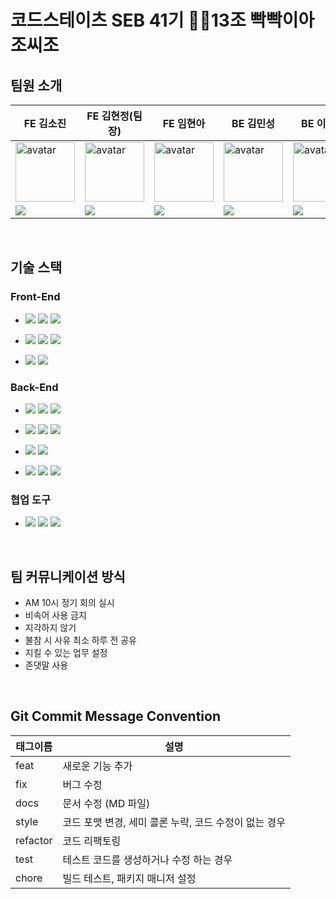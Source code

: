 # 코드스테이츠 SEB 41기 💪🏻13조 빡빡이아조씨조

## 팀원 소개

| FE 김소진                                                                                                                      | FE 김현정(팀장)                                                                                                                             | FE 임현아                                                                                                                                  | BE 김민성                                                                                                                               | BE 이현준                                                                                                                                          | BE 김희성                                                                                                                                  |  
|-----------------------------------------------------------------------------------------------------------------------------|----------------------------------------------------------------------------------------------------------------------------------------|-----------------------------------------------------------------------------------------------------------------------------------------|--------------------------------------------------------------------------------------------------------------------------------------|-------------------------------------------------------------------------------------------------------------------------------------------------|-----------------------------------------------------------------------------------------------------------------------------------------|
| <img width="95px" height="95px" src="https://avatars.githubusercontent.com/u/111262028?v=4" alt="avatar" />                 | <img width="95px" height="95px" src="https://avatars.githubusercontent.com/u/110615050?v=4" alt="avatar" />                            | <img width="95px" height="95px" src="https://avatars.githubusercontent.com/u/90781929?v=4" alt="avatar" />                              | <img width="95px" height="95px" src="https://avatars.githubusercontent.com/u/110894708?v=4" alt="avatar" />                           | <img width="95px" height="95px" src="https://avatars.githubusercontent.com/u/111398503?v=4" alt="avatar" />                                     | <img width="95px" height="95px" src="https://avatars.githubusercontent.com/u/111116987?v=4" alt="avatar" />                             | 
| [<img src="https://img.shields.io/badge/GitHub-181717?style=for-the-badge&logo=GitHub&logoColor=white"/>](https://github.com/soojiin) | [<img src="https://img.shields.io/badge/GitHub-181717?style=for-the-badge&logo=GitHub&logoColor=white"/>](https://github.com/jjeonge97) | [<img src="https://img.shields.io/badge/GitHub-181717?style=for-the-badge&logo=GitHub&logoColor=white"/>](https://github.com/mmyona) | [<img src="https://img.shields.io/badge/GitHub-181717?style=for-the-badge&logo=GitHub&logoColor=white"/>](https://github.com/GoToGuy91) | [<img src="https://img.shields.io/badge/GitHub-181717?style=for-the-badge&logo=GitHub&logoColor=white"/>](https://github.com/lhj920514) | [<img src="https://img.shields.io/badge/GitHub-181717?style=for-the-badge&logo=GitHub&logoColor=white"/>](https://github.com/imaginebk) |


<br>

## 기술 스택

### Front-End

- <img src="https://img.shields.io/badge/HTML5-E34F26?style=for-the-badge&logo=HTML5&logoColor=white"> <img src="https://img.shields.io/badge/CSS Modules-1572B6?style=for-the-badge&logo=CSS Modules&logoColor=white"> <img src="https://img.shields.io/badge/JavaScript-F7DF1E?style=for-the-badge&logo=JavaScript&logoColor=black">

- <img src="https://img.shields.io/badge/React-61DAFB?style=for-the-badge&logo=React&logoColor=black"> <img src="https://img.shields.io/badge/Webpack-8DD6F9?style=for-the-badge&logo=Webpack&logoColor=black"> <img src="https://img.shields.io/badge/Babel-F9DC3E?style=for-the-badge&logo=Babel&logoColor=black">

- <img src="https://img.shields.io/badge/ESLint-4B32C3?style=for-the-badge&logo=ESLint&logoColor=white"> <img src="https://img.shields.io/badge/Prettier-F7B93E?style=for-the-badge&logo=Prettier&logoColor=black">

### Back-End

- <img src="https://img.shields.io/badge/java-007396?style=for-the-badge&logo=OpenJDK&logoColor=white"> <img src="https://img.shields.io/badge/Spring-6DB33F?style=for-the-badge&logo=Spring&logoColor=white"> <img src="https://img.shields.io/badge/Spring Boot-6DB33F?style=for-the-badge&logo=Spring Boot&logoColor=white">

- <img src="https://img.shields.io/badge/MySQL-4479A1?style=for-the-badge&logo=MySQL&logoColor=white"> <img src="https://img.shields.io/badge/JUnit5-25A162?style=for-the-badge&logo=JUnit5&logoColor=white"> <img src="https://img.shields.io/badge/Gradle-02303A?style=for-the-badge&logo=Gradle&logoColor=white">

- <img src="https://img.shields.io/badge/Docker-2496ED?style=for-the-badge&logo=Docker&logoColor=white"> <img src="https://img.shields.io/badge/Spring Security-6DB33F?style=for-the-badge&logo=Spring Security&logoColor=white">

- <img src="https://img.shields.io/badge/H2 Database-004088?style=for-the-badge"> <img src="https://img.shields.io/badge/Mockito-006600?style=for-the-badge"> <img src="https://img.shields.io/badge/Spring Data JPA-0ABF53?style=for-the-badge">

### 협업 도구

- <img src="https://img.shields.io/badge/Git-F05032?style=for-the-badge&logo=Git&logoColor=white"> <img src="https://img.shields.io/badge/GitHub-181717?style=for-the-badge&logo=GitHub&logoColor=white"> <img src="https://img.shields.io/badge/Discord-5865F2?style=for-the-badge&logo=Discord&logoColor=white">

<br>

## 팀 커뮤니케이션 방식

- AM 10시 정기 회의 실시
- 비속어 사용 금지
- 지각하지 않기
- 불참 시 사유 최소 하루 전 공유
- 지킬 수 있는 업무 설정
- 존댓말 사용

<br>

## Git Commit Message Convention

| 태그이름 | 설명                                                  |
| -------- | ----------------------------------------------------- |
| feat     | 새로운 기능 추가                                      |
| fix      | 버그 수정                                             |
| docs   | 문서 수정 (MD 파일)                          |
| style    | 코드 포맷 변경, 세미 콜론 누락, 코드 수정이 없는 경우 |
| refactor | 코드 리팩토링                                         |
| test     | 테스트 코드를 생성하거나 수정 하는 경우               |
| chore    | 빌드 테스트, 패키지 매니저 설정                       |
